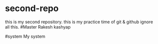 # second-repo
this is my second repository.
this is my practice time of git & github ignore all this.
#Master
Rakesh kashyap

#system
My system
